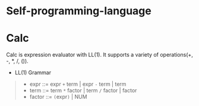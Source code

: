 Self-programming-language
=
Calc
===
Calc is expression evaluator with LL(1).
It supports a variety of operations(+, -, *, /, ()).

* LL(1) Grammar

>* expr ::= expr `+` term | expr `-` term | term
>* term ::= term `*` factor | term `/` factor | factor
>* factor ::= `(`expr`)` | NUM

